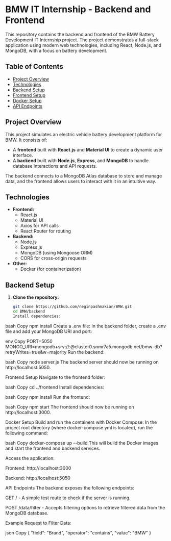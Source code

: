 # BMW IT Internship - Backend and Frontend

This repository contains the backend and frontend of the BMW Battery Development IT Internship project. The project demonstrates a full-stack application using modern web technologies, including React, Node.js, and MongoDB, with a focus on battery development.

## Table of Contents

- [Project Overview](#project-overview)
- [Technologies](#technologies)
- [Backend Setup](#backend-setup)
- [Frontend Setup](#frontend-setup)
- [Docker Setup](#docker-setup)
- [API Endpoints](#api-endpoints)

## Project Overview

This project simulates an electric vehicle battery development platform for BMW. It consists of:

- A **frontend** built with **React.js** and **Material UI** to create a dynamic user interface.
- A **backend** built with **Node.js**, **Express**, and **MongoDB** to handle database interactions and API requests.

The backend connects to a MongoDB Atlas database to store and manage data, and the frontend allows users to interact with it in an intuitive way.

## Technologies

- **Frontend:**
  - React.js
  - Material UI
  - Axios for API calls
  - React Router for routing
- **Backend:**
  - Node.js
  - Express.js
  - MongoDB (using Mongoose ORM)
  - CORS for cross-origin requests
- **Other:**
  - Docker (for containerization)

## Backend Setup

1. **Clone the repository:**
   ```bash
   git clone https://github.com/neginpashmakian/BMW.git
   cd BMW/backend
   Install dependencies:
   ```

bash
Copy
npm install
Create a .env file:
In the backend folder, create a .env file and add your MongoDB URI and port:

env
Copy
PORT=5050
MONGO_URI=mongodb+srv://<username>:<password>@cluster0.snmr7a5.mongodb.net/bmw-db?retryWrites=true&w=majority
Run the backend:

bash
Copy
node server.js
The backend server should now be running on http://localhost:5050.

Frontend Setup
Navigate to the frontend folder:

bash
Copy
cd ../frontend
Install dependencies:

bash
Copy
npm install
Run the frontend:

bash
Copy
npm start
The frontend should now be running on http://localhost:3000.

Docker Setup
Build and run the containers with Docker Compose:
In the project root directory (where docker-compose.yml is located), run the following command:

bash
Copy
docker-compose up --build
This will build the Docker images and start the frontend and backend services.

Access the application:

Frontend: http://localhost:3000

Backend: http://localhost:5050

API Endpoints
The backend exposes the following endpoints:

GET / - A simple test route to check if the server is running.

POST /data/filter - Accepts filtering options to retrieve filtered data from the MongoDB database.

Example Request to Filter Data:

json
Copy
{
"field": "Brand",
"operator": "contains",
"value": "BMW"
}
